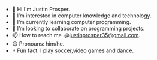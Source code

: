 - 👋 Hi I'm Justin Prosper.
- 👀 I’m interested in computer knowledge and technology.
- 🌱 I’m currently learning computer programming.
- 💞️ I’m looking to collaborate on programming projects.
- 📫 How to reach me .@justinprosper35@gmail.com.
- 😄 Pronouns: him/he.
- ⚡ Fun fact: I play soccer,video games and dance.

<!---
justin-10-xplicit/justin-10-xplicit is a ✨ special ✨ repository because its `README.md` (this file) appears on your GitHub profile.
You can click the Preview link to take a look at your changes.
--->
